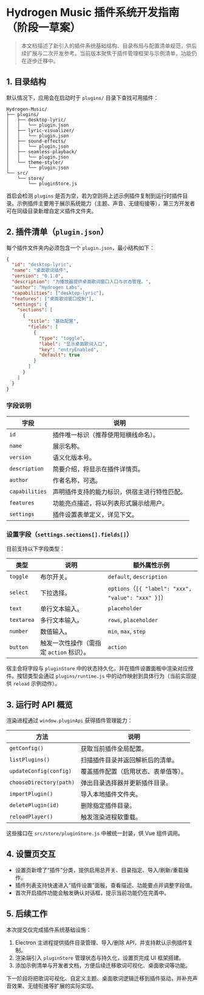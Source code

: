 # Hydrogen Music 插件系统开发指南（阶段一草案）

> 本文档描述了新引入的插件系统基础结构、目录布局与配置清单规范，供后续扩展与二次开发参考。当前版本聚焦于插件管理框架与示例清单，功能仍在逐步迁移中。

## 1. 目录结构

默认情况下，应用会在启动时于 `plugins/` 目录下查找可用插件：

```
Hydrogen-Music/
├── plugins/
│   ├── desktop-lyric/
│   │   └── plugin.json
│   ├── lyric-visualizer/
│   │   └── plugin.json
│   ├── sound-effects/
│   │   └── plugin.json
│   ├── seamless-playback/
│   │   └── plugin.json
│   └── theme-styler/
│       └── plugin.json
└── src/
    └── store/
        └── pluginStore.js
```

首启会检测 `plugins` 是否为空，若为空则将上述示例插件复制到运行时插件目录。示例插件主要用于展示系统能力（主题、声音、无缝衔接等），第三方开发者可在同级目录新增自定义插件文件夹。

## 2. 插件清单（`plugin.json`）

每个插件文件夹内必须包含一个 `plugin.json`，最小结构如下：

```json
{
  "id": "desktop-lyric",
  "name": "桌面歌词插件",
  "version": "0.1.0",
  "description": "为播放器提供桌面歌词窗口入口与状态管理。",
  "author": "Hydrogen Labs",
  "capabilities": ["desktop-lyric"],
  "features": ["桌面歌词窗口控制"],
  "settings": {
    "sections": [
      {
        "title": "基础配置",
        "fields": [
          {
            "type": "toggle",
            "label": "显示桌面歌词入口",
            "key": "entryEnabled",
            "default": true
          }
        ]
      }
    ]
  }
}
```

### 字段说明

| 字段            | 说明                                                                 |
|-----------------|----------------------------------------------------------------------|
| `id`            | 插件唯一标识（推荐使用短横线命名）。                                |
| `name`          | 展示名称。                                                           |
| `version`       | 语义化版本号。                                                       |
| `description`   | 简要介绍，将显示在插件详情页。                                       |
| `author`        | 作者名称，可选。                                                     |
| `capabilities`  | 声明插件支持的能力标识，供宿主进行特性匹配。                        |
| `features`      | 功能亮点描述，将以列表形式展示给用户。                               |
| `settings`      | 插件设置表单定义，详见下文。                                         |

### 设置字段（`settings.sections[].fields[]`）

目前支持以下字段类型：

| 类型        | 说明                                        | 额外属性示例                                  |
|-------------|---------------------------------------------|-----------------------------------------------|
| `toggle`    | 布尔开关。                                   | `default`, `description`                      |
| `select`    | 下拉选择。                                   | `options`（`[{ "label": "xxx", "value": "xxx" }]`） |
| `text`      | 单行文本输入。                               | `placeholder`                                 |
| `textarea`  | 多行文本输入。                               | `rows`, `placeholder`                         |
| `number`    | 数值输入。                                   | `min`, `max`, `step`                          |
| `button`    | 触发一次性操作（需指定 `action` 标识）。      | `action`                                      |

宿主会将字段与 `pluginStore` 中的状态持久化，并在插件设置面板中渲染对应控件。按钮类型会通过 `plugins/runtime.js` 中的动作映射到具体行为（当前实现提供 `reload` 示例动作）。

## 3. 运行时 API 概览

渲染进程通过 `window.pluginApi` 获得插件管理能力：

| 方法                    | 说明                                   |
|-------------------------|----------------------------------------|
| `getConfig()`           | 获取当前插件全局配置。                 |
| `listPlugins()`         | 扫描插件目录并返回解析后的清单。       |
| `updateConfig(config)`  | 覆盖插件配置（启用状态、表单值等）。   |
| `chooseDirectory(path)` | 弹出目录选择器并更新插件目录。         |
| `importPlugin()`        | 导入本地插件文件夹。                   |
| `deletePlugin(id)`      | 删除指定插件目录。                     |
| `reloadPlayer()`        | 触发渲染进程软重载。                   |

这些接口在 `src/store/pluginStore.js` 中被统一封装，供 Vue 组件调用。

## 4. 设置页交互

- 设置页新增了“插件”分类，提供启用总开关、目录指定、导入/刷新/重载操作。
- 插件列表支持快速进入“插件设置”面板，查看描述、功能要点并调整字段值。
- 首次开启插件功能会触发确认对话框，提示当前功能仍在完善中。

## 5. 后续工作

本次提交仅完成插件系统基础设施：

1. Electron 主进程提供插件目录管理、导入/删除 API，并支持默认示例插件复制。
2. 渲染端引入 `pluginStore` 管理状态与持久化，设置页完成 UI 框架搭建。
3. 添加示例清单与开发者文档，方便后续迁移歌词可视化、桌面歌词等功能。

下一阶段将把歌词可视化、自定义主题、桌面歌词逻辑迁移到插件驱动，并补充声音效果、无缝衔接等扩展的实际实现。

